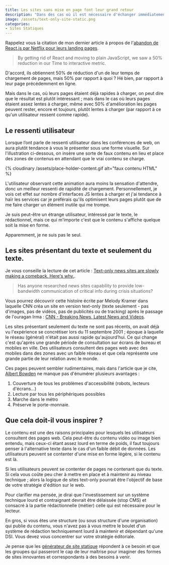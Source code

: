 ```yaml
---
title: Les sites sans mise en page font leur grand retour
description: "Dans des cas où il est nécessaire d'échanger immédiatement un contenu simple, on voit des personnes privilégier des sites sans mise en page, avec seulement du contenu texte."
image: /assets/text-only-site-static.png
categories:
- Sites Statiques
---
```


Rappelez vous la citation de mon dernier article à propos de l'[abandon de React.js par Netflix pour leurs landing pages](/2017/11/06/netflix-react-generateur-site-statique/).

> By getting rid of React and moving to plain JavaScript, we saw a 50% reduction in our Time to interactive metric.

D'accord, ils obtiennent 50% de réduction d'un de leur temps de chargement de pages, mais 50% par rapport à quoi ? Hé bien, par rapport à leur page précédemment en ligne.

Mais dans le cas, où leurs pages étaient déjà rapides à charger, on peut dire que le résultat est plutôt intéressant ; mais dans le cas où leurs pages étaient assez lentes à charger, même avec 50% d'amélioration les pages peuvent rester, encore et toujours, plutôt lentes à charger (par rapport à ce qu'un utilisateur ressent comme rapide).

## Le ressenti utilisateur

Lorsque l’ont parle de ressenti utilisateur dans les conférences de web, on aura plutôt tendance à vous le présenter sous une forme visuelle. Sur l'illustration ci-dessous, on insère une sorte de faux contenu en lieu et place des zones de contenus en attendant que le vrai contenu se charge.

<div class="center" markdown="1">	
{% cloudinary /assets/place-holder-content.gif alt="faux contenu HTML" %}
</div>

L'utilisateur observant cette animation aura moins la sensation d'attendre, donc un meilleur ressenti de rapidité de chargement. Personnellement, je vois cet effet sur nombre d'interfaces JS lentes à charger et j'ai tendance à haïr les services car je préférais qu'ils optimisent leurs pages plutôt que de me faire charger un élément inutile qui me trompe.

Je suis peut-être un étrange utilisateur, intéressé par le texte, le rédactionnel, mais ce qui m'importe c'est que le contenu s'affiche quelque soit la mise en forme.

Apparemment, je ne suis pas le seul.

## Les sites présentant du texte et seulement du texte.

Je vous conseille la lecture de cet article : [Text-only news sites are slowly making a comeback. Here's why.](https://www.poynter.org/news/text-only-news-sites-are-slowly-making-comeback-heres-why).

> Has anyone researched news sites capability to provide low-bandwidth communication of critical info during crisis situations?

Vous pourrez découvrir cette histoire écrite par Melody Kramer dans laquelle CNN créa un site en version text-only (texte seulement - pas d'images, pas de vidéos, pas de publicités ou de tracking) après le passage de l'ouragan Irma : [CNN - Breaking News, Latest News and Videos](http://lite.cnn.io/en). 

Les sites présentant seulement du texte ne sont pas récents, on avait déjà vu l'expérience se concrétiser lors du 11 septembre 2001 ; époque à laquelle le réseau (général) n'était pas aussi rapide qu'aujourd’hui. Ce qui change c'est qu'après une grande période de consultation sur écrans de bureau et mobiles en ville. Des utilisateurs consultent des pages web avec des mobiles dans des zones avec un faible réseau et que cela représente une grande partie de leur relation avec le monde.

Ces pages peuvent sembler rudimentaires, mais dans l'article que je cite, [Albert Bowden](https://twitter.com/jalbertbowdenii) ne manque pas d'énumérer plusieurs avantages :

1. Couverture de tous les problèmes d'accessibilité (robots, lecteurs d'écrans…)
2. Lecture par tous les périphériques possibles
3. Marche dans le métro
4. Préserve le porte-monnaie.

## Que cela doit-il vous inspirer ?

Le contenu est une des raisons principales pour lesquels les utilisateurs consultent des pages web. Cela peut-être du contenu vidéo ou image bien entendu, mais ceux-ci étant assez lourd en terme de poids, il faut toujours penser à l'alternative texte dans le cas d'un faible débit de données. Les utilisateurs peuvent se contenter d'une mise en forme légère, si le contenu est là.

Si les utilisateurs peuvent se contenter de pages ne contenant que du texte. Si cela vous coûte peu cher à mettre en place et à maintenir au niveau technique ; alors la logique de sites text-only pourrait être l'objectif de base de votre stratégie d'édition sur le web.

Pour clarifier ma pensée, je dirai que l'investissement sur un système technique lourd et contraignant devrait être délaissée (stop CMS) et consacré à la partie rédactionnelle (métier) celle qui est nécessaire pour le lecteur.

En gros, si vous êtes une structure (ou sous structure d'une organisation) qui publie du contenu, vous n'avez pas à vous mettre le boulet d'un système de rédaction techniquement lourd à maintenir et dépendant qu'une DSI. Vous devez vous concentrer sur votre stratégie éditoriale. 

Je pense que les [générateur de site statique](/generateur-site-statique/) répondent à ce besoin et que les groupes qui passeront le cap de leur maîtrise pour imaginer des formes de sites innovantes et correspondants à des besoins à venir.

